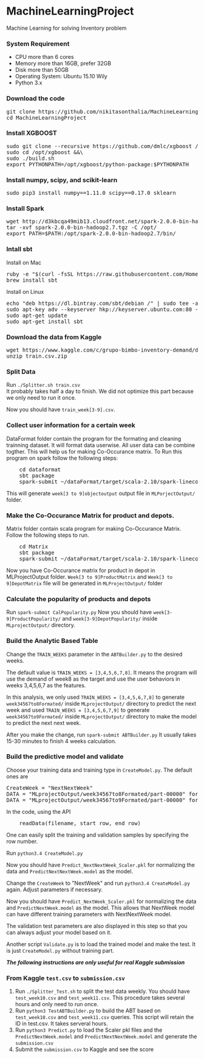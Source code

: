 # MachineLearningProject
Machine Learning for solving Inventory problem
### System Requirement
* CPU more than 6 cores
* Memory more than 16GB, prefer 32GB
* Disk more than 50GB
* Operating System: Ubuntu 15.10 Wily
* Python 3.x

### Download the code
<pre>
git clone https://github.com/nikitasonthalia/MachineLearningProject.git
cd MachineLearningProject
</pre>

### Install XGBOOST
<pre>
sudo git clone --recursive https://github.com/dmlc/xgboost /opt/xgboost &&\
sudo cd /opt/xgboost &&\
sudo ./build.sh
export PYTHONPATH=/opt/xgboost/python-package:$PYTHONPATH
</pre>


### Install numpy, scipy, and scikit-learn
<pre>
sudo pip3 install numpy==1.11.0 scipy==0.17.0 sklearn
</pre>
    
### Install Spark
<pre>
wget http://d3kbcqa49mib13.cloudfront.net/spark-2.0.0-bin-hadoop2.7.tgz
tar -xvf spark-2.0.0-bin-hadoop2.7.tgz -C /opt/
export PATH=$PATH:/opt/spark-2.0.0-bin-hadoop2.7/bin/
</pre>


### Intall sbt
Install on Mac

<pre>
ruby -e "$(curl -fsSL https://raw.githubusercontent.com/Homebrew/install/master/install)"
brew install sbt
</pre>

Install on Linux

<pre>
echo "deb https://dl.bintray.com/sbt/debian /" | sudo tee -a /etc/apt/sources.list.d/sbt.list
sudo apt-key adv --keyserver hkp://keyserver.ubuntu.com:80 --recv 642AC823
sudo apt-get update
sudo apt-get install sbt
</pre>

### Download the data from Kaggle
<pre>
wget https://www.kaggle.com/c/grupo-bimbo-inventory-demand/download/train.csv.zip
unzip train.csv.zip
</pre>

### Split Data
Run `./Splitter.sh train.csv`<br>
It probably takes half a day to finish. We did not optimize this part because we only need to run it once.

Now you should have `train_week[3-9].csv`. 

### Collect user information for a certain week
DataFormat folder contain the program for the formating and cleaning trainning dataset. It will format data userwise. All user data can be combine togther.
This will help us for making Co-Occurance matrix.
To Run this program on spark follow the following steps:
<pre>
    cd dataformat
    sbt package
    spark-submit ~/dataFormat/target/scala-2.10/spark-linecount_2.10-1.0.jar
</pre>
This will generate `week[3 to 9]objectoutput` output file in `MLPorjectOutput/` folder. 

### Make the Co-Occurance Matrix for product and depots.
Matrix folder contain scala program for making Co-Occurance Matrix. 
Follow the following steps to run.

<pre>
    cd Matrix
    sbt package
    spark-submit ~/dataFormat/target/scala-2.10/spark-linecount_2.10-1.0.jar
</pre>

Now you have Co-Occurance matrix for product in depot in MLProjectOutput folder. `Week[3 to 9]ProductMatrix` and `Week[3 to 9]DepotMatrix` file will be generated in  `MLProjectOutput/`  folder

### Calculate the popularity of products and depots
Run `spark-submit CalPopularity.py`
Now you should have `week[3-9]ProductPopularity/` and `week[3-9]DepotPopularity/` inside `MLprojectOutput/` directory.

### Build the Analytic Based Table
Change the `TRAIN_WEEKS` parameter in the `ABTBuilder.py` to the desired weeks. 

The default value is `TRAIN_WEEKS = [3,4,5,6,7,8]`. It means the program will use the demand of week8 as the target and use the user behaviors in weeks 3,4,5,6,7 as the features.

In this analysis, we only used `TRAIN_WEEKS = [3,4,5,6,7,8]` to generate `week34567to8Formated/` inside `MLprojectOutput/` directory to predict the next week and used `TRAIN_WEEKS = [3,4,5,6,7,9]` to generate `week34567to9Formated/` inside `MLprojectOutput/` directory to make the model to predict the next next week.

After you make the change, run `spark-submit ABTBuilder.py`
It usually takes 15-30 minutes to finish 4 weeks calculation. 

### Build the predictive model and validate
Choose your training data and training type in `CreateModel.py`. The default ones are
<pre>
CreateWeek = "NextNextWeek"
DATA = "MLprojectOutput/week34567to8Formated/part-00000" for "NextWeek"
DATA = "MLprojectOutput/week34567to9Formated/part-00000" for "NextNextWeek"
</pre>
In the code, using the API 
<pre>
    readData(filename, start_row, end_row)
</pre>
One can easily split the training and validation samples by specifying the row number.

Run `python3.4 CreateModel.py`

Now you should have `Predict_NextNextWeek_Scaler.pkl` for normalizing the data and `PredictNextNextWeek.model` as the model.

Change the `CreateWeek` to "NextWeek" and run `python3.4 CreateModel.py` again. Adjust parameters if necessary.

Now you should have `Predict_NextWeek_Scaler.pkl` for normalizing the data and `PredictNextWeek.model` as the model. This allows that NextWeek model can have different training parameters with NextNextWeek model. 

The validation test parameters are also displayed in this step so that you can always adjust your model based on it.

Another script `Validate.py` is to load the trained model and make the test. It is just `CreateModel.py` without training part.

***The following instructions are only useful for real Kaggle submission***
### From Kaggle `test.csv` to `submission.csv`
   1. Run `./Splitter_Test.sh` to split the test data weekly. You should have `test_week10.csv` and `test_week11.csv`. This procedure takes several hours and only need to run once.
   2. Run `python3 TestABTBuilder.py` to build the ABT based on `test_week10.csv` and `test_week11.csv` queries. This script will retain the ID in test.csv. It takes serveral hours.
   3. Run `python3 Predict.py` to load the Scaler pkl files and the `PredictNextWeek.model` and `PredictNextNextWeek.model` and generate the `submission.csv`
   4. Submit the `submission.csv` to Kaggle and see the score
